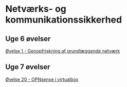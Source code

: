 # Netværks- og kommunikationssikkerhed

## Uge 6 øvelser

[Øvelse 1 - Genopfriskning af grundlæggende netværk](Exercises/Netsec/Uge6/Øvelse1.md)

## Uge 7 øvelser

[Øvelse 20 - OPNsense i virtualbox](Exercises/Netsec/Uge7/Øvelse20.md)